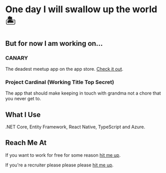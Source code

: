 # One day I will swallow up the world 🏝️


## But for now I am working on...

### CANARY
The deadest meetup app on the app store. [Check it out](https://almostcanary.com/).
### Project Cardinal (Working Title Top Secret)
The app that should make keeping in touch with grandma not a chore that you never get to.


## What I Use

.NET Core, Entity Framework, React Native, TypeScript and Azure.


## Reach Me At

If you want to work for free for some reason [hit me up](https://thehollowcorporation.com/help).

If you're a recruiter please please please [hit me up](https://www.linkedin.com/in/ethancote1).
